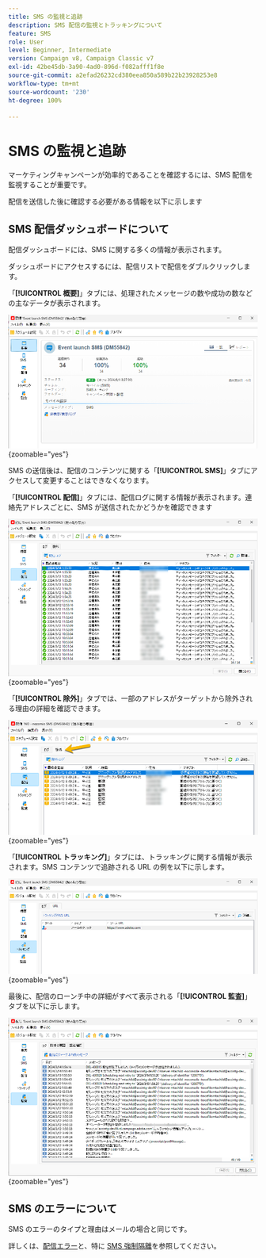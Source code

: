 ```yaml
---
title: SMS の監視と追跡
description: SMS 配信の監視とトラッキングについて
feature: SMS
role: User
level: Beginner, Intermediate
version: Campaign v8, Campaign Classic v7
exl-id: 42be45db-3a90-4ad0-896d-f082afff1f8e
source-git-commit: a2efad26232cd380eea850a589b22b23928253e8
workflow-type: tm+mt
source-wordcount: '230'
ht-degree: 100%

---
```


# SMS の監視と追跡

マーケティングキャンペーンが効率的であることを確認するには、SMS 配信を監視することが重要です。

配信を送信した後に確認する必要がある情報を以下に示します

## SMS 配信ダッシュボードについて

配信ダッシュボードには、SMS に関する多くの情報が表示されます。

ダッシュボードにアクセスするには、配信リストで配信をダブルクリックします。

「**[!UICONTROL 概要]**」タブには、処理されたメッセージの数や成功の数などの主なデータが表示されます。

![](assets/sms_summary.png){zoomable="yes"}

SMS の送信後は、配信のコンテンツに関する「**[!UICONTROL SMS]**」タブにアクセスして変更することはできなくなります。

「**[!UICONTROL 配信]**」タブには、配信ログに関する情報が表示されます。連絡先アドレスごとに、SMS が送信されたかどうかを確認できます

![](assets/sms_deliverylogs.png){zoomable="yes"}

「**[!UICONTROL 除外]**」タブでは、一部のアドレスがターゲットから除外される理由の詳細を確認できます。

![](assets/sms_exclusions.png){zoomable="yes"}

「**[!UICONTROL トラッキング]**」タブには、トラッキングに関する情報が表示されます。SMS コンテンツで追跡される URL の例を以下に示します。

![](assets/sms_trackinglogs.png){zoomable="yes"}

最後に、配信のローンチ中の詳細がすべて表示される「**[!UICONTROL 監査]**」タブを以下に示します。

![](assets/sms_audit.png){zoomable="yes"}

## SMS のエラーについて

SMS のエラーのタイプと理由はメールの場合と同じです。

詳しくは、[配信エラー](../delivery-failures.md)と、特に [SMS 強制隔離](../delivery-failures.md#sms-quarantines)を参照してください。
